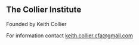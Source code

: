 ## The Collier Institute
Founded by Keith Collier

For information contact [keith.collier.cfa@gmail.com](mailto:keith.collier.cfa@gmail.com)
